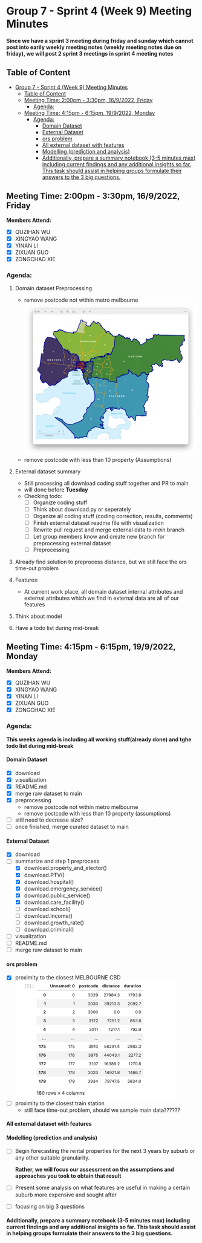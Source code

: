 # Group 7 - Sprint 4 (Week 9) Meeting Minutes

**Since we have a sprint 3 meeting during friday and sunday which cannot post into earily weekly meeting notes (weekly meeting notes due on friday), we will post 2 sprint 3 meetings in sprint 4 meeting notes**

## Table of Content
- [Group 7 - Sprint 4 (Week 9) Meeting Minutes](#group-7---sprint-4-week-9-meeting-minutes)
  - [Table of Content](#table-of-content)
  - [Meeting Time: 2:00pm - 3:30pm, 16/9/2022, Friday](#meeting-time-200pm---330pm-1692022-friday)
    - [Agenda:](#agenda)
  - [Meeting Time: 4:15pm - 6:15pm, 19/9/2022, Monday](#meeting-time-415pm---615pm-1992022-monday)
    - [Agenda:](#agenda-1)
      - [Domain Dataset](#domain-dataset)
      - [External Dataset](#external-dataset)
      - [ors problem](#ors-problem)
      - [All external dataset with features](#all-external-dataset-with-features)
      - [Modelling (prediction and analysis)](#modelling-prediction-and-analysis)
      - [Additionally, prepare a summary notebook (3-5 minutes max) including current findings and any additional insights so far. This task should assist in helping groups formulate their answers to the 3 big questions.](#additionally-prepare-a-summary-notebook-3-5-minutes-max-including-current-findings-and-any-additional-insights-so-far-this-task-should-assist-in-helping-groups-formulate-their-answers-to-the-3-big-questions)
   
## Meeting Time: 2:00pm - 3:30pm, 16/9/2022, Friday
**Members Attend:**

- [x] QUZIHAN WU
- [x] XINGYAO WANG
- [x] YINAN LI
- [x] ZIXUAN GUO
- [x] ZONGCHAO XIE

### Agenda:
1. Domain dataset Preprocessing
    - remove postcode not within metro melbourne
![Drag Racing](../plots/meeting_minutes/sprint4-metro.png)
    - remove postcode with less than 10 property (Assumptions)

2. External dataset summary
   - Still processing all download coding stuff together and PR to main
   - will done before **Tuesday**
   - Checking todo:
      - [ ] Organize coding stuff
      - [ ] Think about download.py or seperately
      - [ ] Organize all coding stuff (coding correction, results, comments)
      - [ ] Finish external dataset readme file with visualization
      - [ ] Rewrite pull request and merge  external data to *main* branch
      - [ ] Let group members know and create new branch for preprocessing external dataset
      - [ ] Preprocessing

3. Already find solution to preprocess distance, but we still face the ors time-out problem

4. Features:
   - At current work place, all domain dataset internal attributes and external attributes which we find in external data are all of our features

5. Think about model

6. Have a todo list during mid-break


## Meeting Time: 4:15pm - 6:15pm, 19/9/2022, Monday
**Members Attend:**

- [x] QUZIHAN WU
- [x] XINGYAO WANG
- [x] YINAN LI
- [x] ZIXUAN GUO
- [x] ZONGCHAO XIE

### Agenda:
**This weeks agenda is including all working stuff(already done) and tghe todo list during mid-break**

#### Domain Dataset
- [x] download
- [x] visualization
- [x] README.md
- [x] merge raw dataset to main
- [x] preprocessing
  - remove postcode not within metro melbourne
  - remove postcode with less than 10 property (assumptions)
- [ ] still need to decrease size?
- [ ] once finished, merge curated dataset to main

#### External Dataset
- [x] download
- [ ] summarize and step 1 preprocess
  - [x] download.property_and_elector()
  - [x] download.PTV()
  - [x] download.hospital()
  - [x] download.emergency_service()
  - [x] download.public_service()
  - [x] download.care_facility()
  - [ ] download.school()
  - [ ] download.income()
  - [ ] download.growth_rate()
  - [ ] download.criminal()
- [ ] visualization
- [ ] README.md
- [ ] merge raw dataset to main

#### ors problem
- [x] proximity to the closest MELBOURNE CBD
![Drag Racing](../plots/meeting_minutes/sprint4-cbd.png)
- [ ] proximity to the closest train station
  - still face time-out problem, should we sample main data??????

#### All external dataset with features

#### Modelling (prediction and analysis)
- [ ] Begin forecasting the rental properties for the next 3 years by suburb or any other suitable granularity. 

    **Rather, we will focus our assessment on the assumptions and approaches you took to obtain that result**
- [ ] Present some analysis on what features are useful in making a certain suburb more expensive and sought after
- [ ] focusing on big 3 questions

#### Additionally, prepare a summary notebook (3-5 minutes max) including current findings and any additional insights so far. This task should assist in helping groups formulate their answers to the 3 big questions.